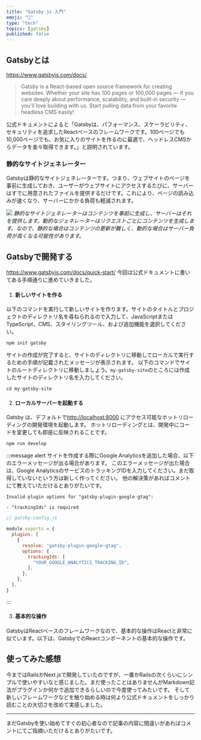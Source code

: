 ```yaml
---
title: "Gatsby.js 入門"
emoji: "🍯"
type: "tech"
topics: [gatsby]
published: false
---
```


## Gatsbyとは
https://www.gatsbyjs.com/docs/
> Gatsby is a React-based open source framework for creating websites. Whether your site has 100 pages or 100,000 pages — if you care deeply about performance, scalability, and built-in security — you'll love building with us. Start pulling data from your favorite headless CMS easily!

公式ドキュメントによると「Gatsbyは、パフォーマンス、スケーラビリティ、セキュリティを追求したReactベースのフレームワークです。100ページでも10,000ページでも、お気に入りのサイトを作るのに最適で、ヘッドレスCMSからデータを楽々取得できます。」と説明されています。

### 静的なサイトジェネレーター
Gatsbyは静的なサイトジェネレーターです。つまり、ウェブサイトのページを事前に生成しておき、ユーザーがウェブサイトにアクセスするたびに、サーバーはすでに用意されたファイルを提供するだけです。これにより、ページの読み込みが速くなり、サーバーにかかる負荷も軽減されます。

![](https://storage.googleapis.com/zenn-user-upload/67d1179decc6-20240419.png)
*静的なサイトジェネレーターはコンテンツを事前に生成し、サーバーはそれを提供します。動的なジェネレーターはリクエストごとにコンテンツを生成します。なので、静的な場合はコンテンツの更新が難しく、動的な場合はサーバー負荷が高くなる可能性があります。*

## Gatsbyで開発する
https://www.gatsbyjs.com/docs/quick-start/
今回は公式ドキュメントに書いてある手順通りに進めていきました。

1. #### 新しいサイトを作る
以下のコマンドを実行して新しいサイトを作ります。サイトのタイトルとプロジェクトのディレクトリ名を尋ねられるので入力して、JavaScriptまたはTypeScript、CMS、スタイリングツール、および追加機能を選択してください。
```
npm init gatsby
```
サイトの作成が完了すると、サイトのディレクトリに移動してローカルで実行するための手順が記載されたメッセージが表示されます。
以下のコマンドでサイトのルートディレクトリに移動しましょう。`my-gatsby-site`のところには作成したサイトのディレクトリ名を入力してください。
```
cd my-gatsby-site
```

2. #### ローカルサーバーを起動する
Gatsby は、デフォルトで[http://localhost:8000](http://localhost:8000) にアクセス可能なホットリローディングの開発環境を起動します。
ホットリローディングとは、開発中にコードを変更しても即座に反映されることです。
```
npm run develop
```
:::message alert
サイトを作成する際にGoogle Analyticsを追加した場合、以下のエラーメッセージが出る場合があります。
このエラーメッセージが出た場合は、Google AnalyticsのサービスのトラッキングIDを入力してください。まだ取得していないという方は新しく作ってください。
他の解決策があればコメントにて教えていただけるとありがたいです。
```
Invalid plugin options for "gatsby-plugin-google-gtag":

- "trackingIds" is required
```
```js:gatsby-config.js
// gatsby-config.js

module.exports = {
  plugins: [
    {
      resolve: "gatsby-plugin-google-gtag",
      options: {
        trackingIds: [
          "YOUR_GOOGLE_ANALYTICS_TRACKING_ID",
        ],
      },
    },
  ],
}
```
:::

3. #### 基本的な操作
GatsbyはReactベースのフレームワークなので、基本的な操作はReactと非常に似ています。以下は、GatsbyでのReactコンポーネントの基本的な操作です。

## 使ってみた感想
今まではRailsかNext.jsで開発していたのですが、一番かRailsの次くらいにシンプルで使いやすいなと感じました。まだ使ったことはありませんがMarkdown記法がプラグインか何かで追加できるらしいので今度使ってみたいです。
そして新しいフレームワークなどを触り始める時は何より公式ドキュメントをしっかり読むことの大切さを改めて実感しました。

---

まだGatsbyを使い始めてすぐの初心者なので記事の内容に間違いがあればコメントにてご指摘いただけるとありがたいです。